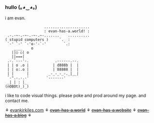 ### hullo (｡◕‿◕｡)

i am evan. 

```
                  .....................
                  : evan-has-a.world! :
 .-.-~-.-~-.-~-.~-.......    ..........
( stupid computers )     `.  :
 `-' `-' `-'o-'-`-'        `.:
    ____    o
   ||○ ○| o
   ||===|
 .-.`---'-.            .------.--.
 | | o .o |           | d888b |  |
 | | o:.o |           | 88888 |  |
 | |      |         _-_-_-_-._|__|
 `-".-.-.-'        `-------'
 _| | : |_
(nOBOt)_)_)
```
i like to code visual things. please poke and prod around my page. and contact me.

⚘ [evankirkiles.com](https://evankirkiles.com) ⚘ ~~[evan-has-a.world](https://evan-has-a.world/)~~ ⚘ ~~[evan-has-a.website](https://evan-has-a.website/)~~ ⚘ ~~[evan-has-a.blog](https://evan-has-a.blog)~~ ⚘
